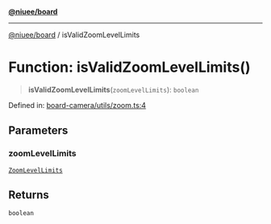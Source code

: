 [**@niuee/board**](../README.md)

***

[@niuee/board](../globals.md) / isValidZoomLevelLimits

# Function: isValidZoomLevelLimits()

> **isValidZoomLevelLimits**(`zoomLevelLimits`): `boolean`

Defined in: [board-camera/utils/zoom.ts:4](https://github.com/niuee/board/blob/e6c1edcccf6525a0cc9088782c7c4653e837f533/src/board-camera/utils/zoom.ts#L4)

## Parameters

### zoomLevelLimits

[`ZoomLevelLimits`](../type-aliases/ZoomLevelLimits.md)

## Returns

`boolean`
